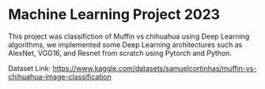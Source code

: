 # Machine Learning Project 2023
This project was classifiction of Muffin vs chihuahua using Deep Learning algorithms, we implemented some Deep Learning architectures such as AlexNet, VGG16, and Resnet from scratch using Pytorch and Python.

Dataset Link:
https://www.kaggle.com/datasets/samuelcortinhas/muffin-vs-chihuahua-image-classification
